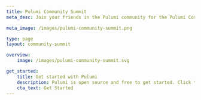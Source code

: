 ```yaml
---
title: Pulumi Community Summit
meta_desc: Join your friends in the Pulumi community for the Pulumi Community Summit, a virtual event where you can propose and vote on topics ahead of time.

meta_image: /images/pulumi-community-summit.png

type: page
layout: community-summit

overview:
    image: /images/pulumi-community-summit.svg

get_started:
    title: Get started with Pulumi
    description: Pulumi is open source and free to get started. Click the button below to get started deploying your first stack.
    cta_text: Get Started
---
```

